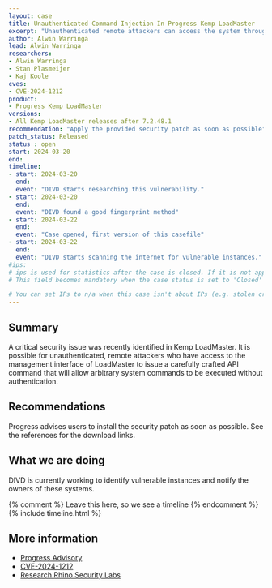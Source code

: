 ```yaml
---
layout: case
title: Unauthenticated Command Injection In Progress Kemp LoadMaster
excerpt: "Unauthenticated remote attackers can access the system through the LoadMaster management interface, enabling arbitrary system command execution."
author: Alwin Warringa
lead: Alwin Warringa
researchers:
- Alwin Warringa
- Stan Plasmeijer
- Kaj Koole
cves:
- CVE-2024-1212
product: 
- Progress Kemp LoadMaster
versions: 
- All Kemp LoadMaster releases after 7.2.48.1
recommendation: "Apply the provided security patch as soon as possible"
patch_status: Released
status : open
start: 2024-03-20
end: 
timeline:
- start: 2024-03-20
  end:
  event: "DIVD starts researching this vulnerability."
- start: 2024-03-20
  end:
  event: "DIVD found a good fingerprint method"
- start: 2024-03-22
  end:
  event: "Case opened, first version of this casefile"
- start: 2024-03-22
  end:
  event: "DIVD starts scanning the internet for vulnerable instances."
#ips: 
# ips is used for statistics after the case is closed. If it is not applicable, you can set IPs to n/a (e.g. stolen credentials)
# This field becomes mandatory when the case status is set to 'Closed'

# You can set IPs to n/a when this case isn't about IPs (e.g. stolen credentials)
---
```

## Summary

A critical security issue was recently identified in Kemp LoadMaster. It is possible for unauthenticated, remote attackers who have access to the management interface of LoadMaster to issue a carefully crafted API command that will allow arbitrary system commands to be executed without authentication.

## Recommendations

Progress advises users to install the security patch as soon as possible. See the references for the download links. 

## What we are doing

DIVD is currently working to identify vulnerable instances and notify the owners of these systems. 

{% comment %}  Leave this here, so we see a timeline {% endcomment %}
{% include timeline.html %}

## More information
* [Progress Advisory](https://support.kemptechnologies.com/hc/en-us/articles/23878931058445-LoadMaster-Security-Vulnerability-CVE-2024-1212)
* [CVE-2024-1212](https://nvd.nist.gov/vuln/detail/CVE-2024-1212)
* [Research Rhino Security Labs](https://rhinosecuritylabs.com/research/cve-2024-1212unauthenticated-command-injection-in-progress-kemp-loadmaster/)
